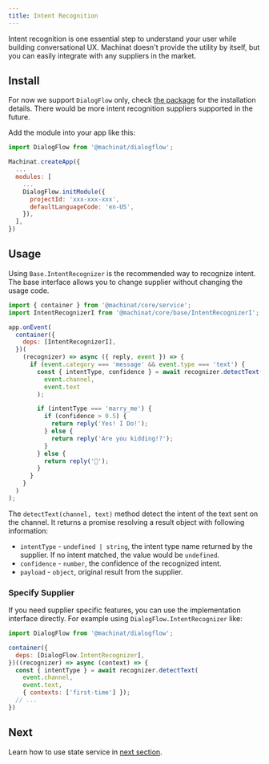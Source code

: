 ```yaml
---
title: Intent Recognition
---
```


Intent recognition is one essential step to understand your user while building conversational UX. Machinat doesn't provide the utility by itself, but you can easily integrate with any suppliers in the market.

## Install

For now we support `DialogFlow` only, check [the package](https://github.com/machinat/machinat/tree/master/packages/dialogflow) for the installation details. There would be more intent recognition suppliers supported in the future.

Add the module into your app like this:

```js
import DialogFlow from '@machinat/dialogflow';

Machinat.createApp({
  ...
  modules: [
    ...
    DialogFlow.initModule({
      projectId: 'xxx-xxx-xxx',
      defaultLanguageCode: 'en-US',
    }),
  ],
})
```

## Usage

Using `Base.IntentRecognizer` is the recommended way to recognize intent. The base interface allows you to change supplier without changing the usage code.

```js
import { container } from '@machinat/core/service';
import IntentRecognizerI from '@machinat/core/base/IntentRecognizerI';

app.onEvent(
  container({
    deps: [IntentRecognizerI],
  })(
    (recognizer) => async ({ reply, event }) => {
      if (event.category === 'message' && event.type === 'text') {
        const { intentType, confidence } = await recognizer.detectText(
          event.channel,
          event.text
        );

        if (intentType === 'marry_me') {
          if (confidence > 0.5) {
            return reply('Yes! I Do!');
          } else {
            return reply('Are you kidding!?');
          }
        } else {
          return reply('🙂');
        }
      }
    }
  )
);
```

The `detectText(channel, text)` method detect the intent of the text sent on the channel. It returns a promise resolving a result object with following information:

- `intentType` - `undefined | string`, the intent type name returned by the supplier. If no intent matched, the value would be `undefined`.
- `confidence` - `number`, the confidence of the recognized intent.
- `payload` - `object`, original result from the supplier.

### Specify Supplier

If you need supplier specific features, you can use the implementation interface directly. For example using `DialogFlow.IntentRecognizer` like:

```js
import DialogFlow from '@machinat/dialogflow';

container({
  deps: [DialogFlow.IntentRecognizer],
})((recognizer) => async (context) => {
  const { intentType } = await recognizer.detectText(
    event.channel,
    event.text,
    { contexts: ['first-time'] });
  // ...
})
```

## Next

Learn how to use state service in [next section](using-states.md).
